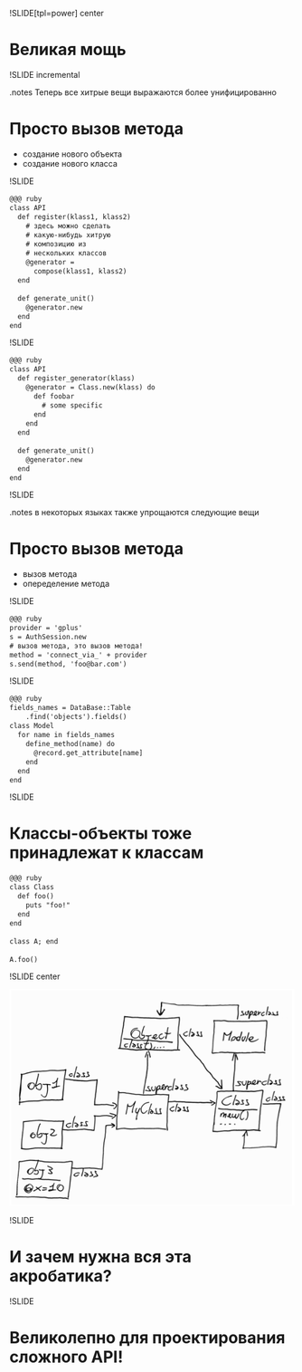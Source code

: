 !SLIDE[tpl=power] center

# Великая мощь

!SLIDE incremental

.notes Теперь все хитрые вещи выражаются более унифицированно

# Просто вызов метода

 * создание нового объекта
 * создание нового класса

!SLIDE

	@@@ ruby
	class API
	  def register(klass1, klass2)
	    # здесь можно сделать
	    # какую-нибудь хитрую
	    # композицию из
	    # нескольких классов
	    @generator =
	      compose(klass1, klass2)
	  end

	  def generate_unit()
	    @generator.new
	  end
	end

!SLIDE

	@@@ ruby
	class API
	  def register_generator(klass)
	    @generator = Class.new(klass) do
	      def foobar
	        # some specific
	      end
	    end
	  end

	  def generate_unit()
	    @generator.new
	  end
	end

!SLIDE

.notes в некоторых языках также упрощаются следующие вещи

# Просто вызов метода

 * вызов метода
 * опеределение метода

!SLIDE

	@@@ ruby
	provider = 'gplus'
	s = AuthSession.new
	# вызов метода, это вызов метода!
	method = 'connect_via_' + provider
	s.send(method, 'foo@bar.com')

!SLIDE

	@@@ ruby
	fields_names = DataBase::Table
		.find('objects').fields()
	class Model
	  for name in fields_names
	    define_method(name) do
	      @record.get_attribute[name]
	    end
	  end
	end

!SLIDE

# Классы-объекты тоже принадлежат к классам

	@@@ ruby
	class Class
	  def foo()
	    puts "foo!"
	  end
	end

	class A; end

	A.foo()

!SLIDE center
<div><img src="hell.png" /></div>

!SLIDE

# И зачем нужна вся эта акробатика?

!SLIDE

# Великолепно для проектирования сложного API!